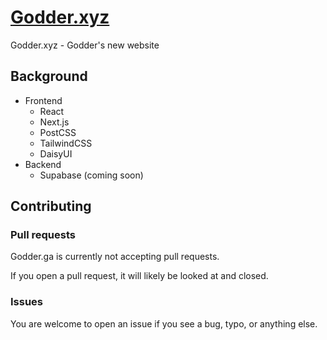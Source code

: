 # [Godder.xyz](https://www.godder.xyz/)

Godder.xyz - Godder's new website

## Background

- Frontend
  - React
  - Next.js
  - PostCSS
  - TailwindCSS
  - DaisyUI
- Backend
  - Supabase (coming soon)

## Contributing

### Pull requests

Godder.ga is currently not accepting pull requests.

If you open a pull request, it will likely be looked at and closed.

### Issues

You are welcome to open an issue if you see a bug, typo, or anything else.
